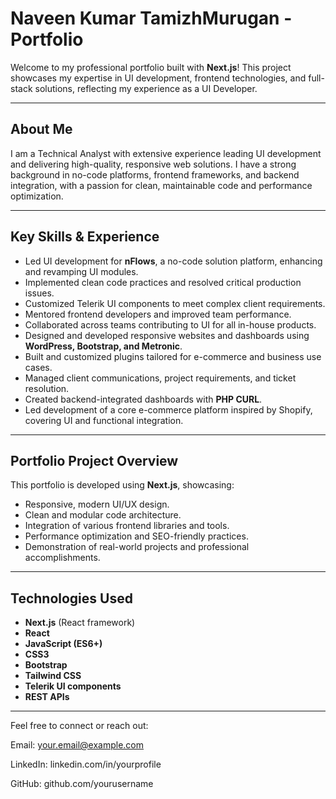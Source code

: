 # Naveen Kumar TamizhMurugan - Portfolio

Welcome to my professional portfolio built with **Next.js**! This project showcases my expertise in UI development, frontend technologies, and full-stack solutions, reflecting my experience as a UI Developer.

---

## About Me

I am a Technical Analyst with extensive experience leading UI development and delivering high-quality, responsive web solutions. I have a strong background in no-code platforms, frontend frameworks, and backend integration, with a passion for clean, maintainable code and performance optimization.

---

## Key Skills & Experience

- Led UI development for **nFlows**, a no-code solution platform, enhancing and revamping UI modules.
- Implemented clean code practices and resolved critical production issues.
- Customized Telerik UI components to meet complex client requirements.
- Mentored frontend developers and improved team performance.
- Collaborated across teams contributing to UI for all in-house products.
- Designed and developed responsive websites and dashboards using **WordPress, Bootstrap, and Metronic**.
- Built and customized plugins tailored for e-commerce and business use cases.
- Managed client communications, project requirements, and ticket resolution.
- Created backend-integrated dashboards with **PHP CURL**.
- Led development of a core e-commerce platform inspired by Shopify, covering UI and functional integration.

---

## Portfolio Project Overview

This portfolio is developed using **Next.js**, showcasing:
- Responsive, modern UI/UX design.
- Clean and modular code architecture.
- Integration of various frontend libraries and tools.
- Performance optimization and SEO-friendly practices.
- Demonstration of real-world projects and professional accomplishments.

---

## Technologies Used

- **Next.js** (React framework)
- **React**
- **JavaScript (ES6+)**
- **CSS3**
- **Bootstrap**
- **Tailwind CSS**
- **Telerik UI components**
- **REST APIs**

---
Feel free to connect or reach out:

Email: your.email@example.com

LinkedIn: linkedin.com/in/yourprofile

GitHub: github.com/yourusername

